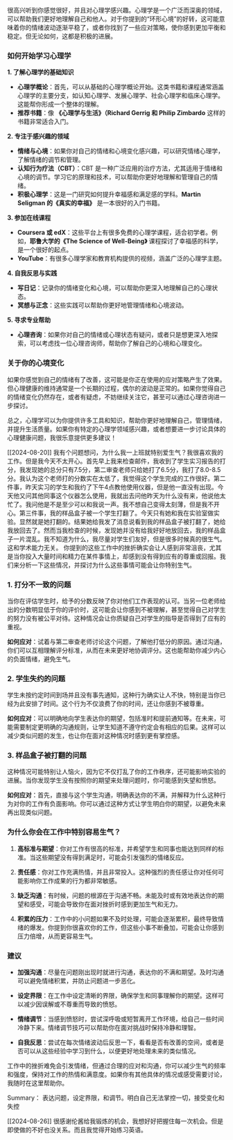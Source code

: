 
很高兴听到你感觉很好，并且对心理学感兴趣。心理学是一个广泛而深奥的领域，可以帮助我们更好地理解自己和他人。对于你提到的“环形心境”的好转，这可能意味着你的情绪波动逐渐平稳了，或者你找到了一些应对策略，使你感到更加平衡和稳定。但无论如何，这都是积极的进展。

### 如何开始学习心理学

**1. 了解心理学的基础知识**
   - **心理学概论**：首先，可以从基础的心理学概论开始。这类书籍和课程通常涵盖心理学的主要分支，如认知心理学、发展心理学、社会心理学和临床心理学。这能帮你形成一个整体的理解。
   - **推荐书籍**：像 **《心理学与生活》（Richard Gerrig 和 Philip Zimbardo** 这样的书籍非常适合入门。

**2. 专注于感兴趣的领域**
   - **情绪与心境**：如果你对自己的情绪和心境变化感兴趣，可以研究情绪心理学，了解情绪的调节和管理。
   - **认知行为疗法（CBT）**：CBT 是一种广泛应用的治疗方法，尤其适用于情绪和心境的调节。学习它的原理和技术，可以帮助你更好地理解和管理自己的情绪。
   - **积极心理学**：这是一门研究如何提升幸福感和满足感的学科。**Martin Seligman 的《真实的幸福》** 是一本很好的入门书籍。

**3. 参加在线课程**
   - **Coursera 或 edX**：这些平台上有很多免费的心理学课程，适合初学者。例如，**耶鲁大学的《The Science of Well-Being》** 课程探讨了幸福感的科学，是一个很好的起点。
   - **YouTube**：有很多心理学家和教育机构提供的视频，涵盖广泛的心理学主题。

**4. 自我反思与实践**
   - **写日记**：记录你的情绪变化和心境，可以帮助你更深入地理解自己的心理状态。
   - **冥想与正念**：这些实践可以帮助你更好地管理情绪和心境波动。

**5. 寻求专业帮助**
   - **心理咨询**：如果你对自己的情绪或心理状态有疑问，或者只是想更深入地探索，可以考虑找一位心理咨询师，帮助你了解自己的心境和心理变化。

### 关于你的心境变化
如果你感觉到自己的情绪有了改善，这可能是你正在使用的应对策略产生了效果。但心理健康的维持通常是一个长期的过程，偶尔的波动是正常的。如果你觉得自己的情绪变化仍然存在，或者有疑虑，不妨继续关注它，甚至可以通过心理咨询进一步探讨。

总之，心理学可以为你提供许多工具和知识，帮助你更好地理解自己，管理情绪，并提升生活质量。如果你有特定的心理学领域感兴趣，或者想要进一步讨论具体的心理健康问题，我很乐意提供更多建议！

[[2024-08-20]]
我有个问题想问，为什么我一上班就特别爱生气？我很喜欢我的工作。但是我今天不太开心。首先早上我来检查邮件，我收到了学生实习报告的打分，我发现她的总分只有7.5分，第二审查老师只给她打了6.5分，我打了8.0-8.5分。我认为这个老师打的分数实在太低了，我觉得这个学生完成的工作很好。第二件事，昨天实习的学生和我约了下午4点教他使用仪器，但是他一直没有出现。今天他又问其他同事这个仪器怎么使用，我就出去问他昨天为什么没有来，他说他太忙了。我问他是不是至少可以和我说一声。我不想自己变得太刻薄，但是我不开心。第三件事，我的样品盒子被一个学生打翻了。今天只有她和我在实验室做实验。显然就是她打翻的。结果她给我发了消息说看到我的样品盒子被打翻了，她给我放回去了。然而当我检查的时候，发现她并没有给我好好地放回去，我的样品盒子一片混乱。我不知道为什么，我尽量对学生们友好，但是很多时候真的很生气。这和学术能力无关。
你提到的这些工作中的挫折确实会让人感到非常沮丧，尤其是当你投入大量时间和精力在某件事情上，却感到没有得到应有的尊重或回报。我们来分析一下这些情况，并探讨为什么这些事情可能会让你特别生气。

### 1. 打分不一致的问题
当你在评估学生时，给予的分数反映了你对他们工作表现的认可。当另一位老师给出的分数明显低于你的评价时，这可能会让你感到不被理解，甚至觉得自己对学生的努力没有被公平对待。这种情况会让你质疑自己对学生的指导是否得到了应有的重视。

**如何应对**：试着与第二审查老师讨论这个问题，了解他打低分的原因。通过沟通，你们可以互相理解评分标准，从而在未来更好地协调评分。这也能帮助你减少内心的负面情绪，避免生气。

### 2. 学生失约的问题
学生未按约定时间到场并且没有事先通知，这种行为确实让人不快，特别是当你已经为此安排了时间。这个行为不仅浪费了你的时间，还让你感到不被尊重。

**如何应对**：可以明确地向学生表达你的期望，包括准时和提前通知等。在未来，可能需要制定更明确的沟通规则，让学生知道不遵守约定会有相应的后果。这样可以减少类似问题的发生，也让你在面对这种情况时感到更有掌控感。

### 3. 样品盒子被打翻的问题
这种情况可能特别让人恼火，因为它不仅打乱了你的工作秩序，还可能影响实验的进展。当你发现学生没有按照你的期望来处理问题时，你可能感到失望和愤怒。

**如何应对**：首先，直接与这个学生沟通，明确表达你的不满，并解释为什么这种行为对你的工作有负面影响。你可以通过这种方式让学生明白你的期望，以避免未来再出现类似问题。

### 为什么你会在工作中特别容易生气？
1. **高标准与期望**：你对工作有很高的标准，并希望学生和同事也能达到同样的标准。当这些期望没有得到满足时，可能会引发强烈的情绪反应。

2. **责任感**：你对工作充满热情，并且非常投入。这种强烈的责任感让你对任何可能影响你工作成果的行为都非常敏感。

3. **缺乏沟通**：有时候，问题的根源在于沟通不畅。未能及时或有效地表达你的期望和感受，可能会导致你在面对挫折时感到更加生气和无力。

4. **积累的压力**：工作中的小问题如果不及时处理，可能会逐渐累积，最终导致情绪的爆发。你提到你很喜欢你的工作，但这些小事不断叠加，可能会让你感到压力倍增，从而更容易生气。

### 建议
- **加强沟通**：尽量在问题刚出现时就进行沟通，表达你的不满和期望。及时沟通可以避免情绪积累，并防止问题进一步恶化。
  
- **设定界限**：在工作中设定清晰的界限，确保学生和同事理解你的期望。这样可以减少因误解或不尊重而导致的愤怒。

- **情绪调节**：当感到愤怒时，尝试深呼吸或短暂离开工作环境，给自己一些时间冷静下来。情绪调节技巧可以帮助你在面对挑战时保持冷静和理智。

- **自我反思**：尝试在每次情绪波动后反思一下，看看是否有改善的空间，或者是否可以从这些经验中学习到什么，以便更好地处理未来的类似情况。

工作中的挫折难免会引发情绪，但通过合理的应对和沟通，你可以减少生气的频率和强度，保持对工作的热情和满意度。如果你有其他具体的情况或感受需要讨论，我随时在这里帮助你。

Summary： 
表达问题，设定界限，和调节。明白自己无法掌控一切，接受变化和失控


[[2024-08-26]]
很感谢伦酱给我锻炼的机会，我想好好把握住每一次机会。但是即使做的不好也没关系。而且我觉得开始练习英语。